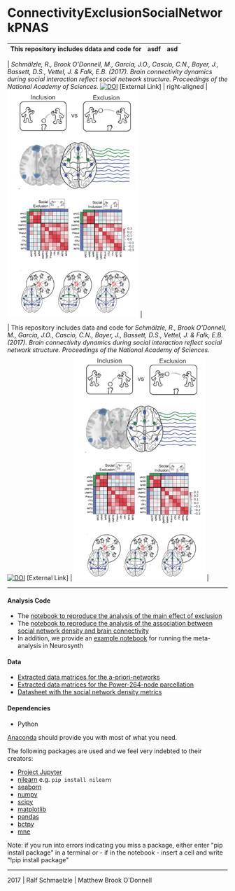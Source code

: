 # ConnectivityExclusionSocialNetworkPNAS

| This repository includes ddata and code for |   asdf   | asd  |
| ------------- |:-------------:| -----:|


| *Schmälzle, R., Brook O’Donnell, M., Garcia, J.O., Cascio, C.N., Bayer, J., Bassett, D.S., Vettel, J. & Falk, E.B. (2017). Brain connectivity dynamics during social interaction reflect social network structure. Proceedings of the National Academy of Sciences.* [![DOI](http://www.ralfschmaelzle.net/wp-content/plugins/papercite/img/pdf.png)](https://doi.org/10.1073/pnas.1511477112) 
[External Link]       | right-aligned | <img width=300px src=data/explainer_fig.png> |


| This repository includes data and code for 
*Schmälzle, R., Brook O’Donnell, M., Garcia, J.O., Cascio, C.N., Bayer, J., Bassett, D.S., Vettel, J. & Falk, E.B. (2017). Brain connectivity dynamics during social interaction reflect social network structure. Proceedings of the National Academy of Sciences.* [![DOI](http://www.ralfschmaelzle.net/wp-content/plugins/papercite/img/pdf.png)](https://doi.org/10.1073/pnas.1511477112) 
[External Link]  | <img width=300px src=data/explainer_fig.png>  |

***

#### Analysis Code
* The [notebook to reproduce the analysis of the main effect of exclusion](https://github.com/nomcomm/ConnectivityExclusionSocialNetworkPNAS/blob/master/notebooks/02_main_analysis/Schmaelzle_ConnectivitySociaExclusion.ipynb)
* The [notebook to reproduce the analysis of the association between social network density and brain connectivity](https://github.com/nomcomm/ConnectivityExclusionSocialNetworkPNAS/blob/master/notebooks/02_main_analysis/Schmaelzle_ConnectivityDensity.ipynb)
* In addition, we provide an [example notebook](https://github.com/nomcomm/ConnectivityExclusionSocialNetworkPNAS/blob/master/notebooks/01_meta_analysis/Neurosynth.ipynb) for running the meta-analysis in Neurosynth

#### Data
* [Extracted data matrices for the a-priori-networks](https://github.com/nomcomm/ConnectivityExclusionSocialNetworkPNAS/blob/master/data/connectivity_matrices)
* [Extracted data matrices for the Power-264-node parcellation](https://github.com/nomcomm/ConnectivityExclusionSocialNetworkPNAS/blob/master/data/connectivity_matrices_264)
* [Datasheet with the social network density metrics](https://github.com/nomcomm/ConnectivityExclusionSocialNetworkPNAS/blob/master/data/datasheets/pID_social_networks.csv)


#### Dependencies
* Python

[Anaconda](http://continuum.io/downloads) should provide you with most of what you need.

The following packages are used and we feel very indebted to their creators:
* [Project Jupyter](https://github.com/jupyter) 
* [nilearn](https://github.com/nilearn) e.g. `pip install nilearn`
* [seaborn](http://seaborn.pydata.org/)
* [numpy](http://www.numpy.org/)
* [scipy](http://www.scipy.org/)
* [matplotlib](http://matplotlib.org/)
* [pandas](http://pandas.pydata.org/)
* [bctpy](https://github.com/aestrivex/bctpy)
* [mne](https://github.com/mne-tools)

Note: if you run into errors indicating you miss a package, either enter "pip install package" in a terminal or - if in the notebook - insert a cell and write "!pip install package"

***
2017 | Ralf Schmaelzle | Matthew Brook O'Donnell 
